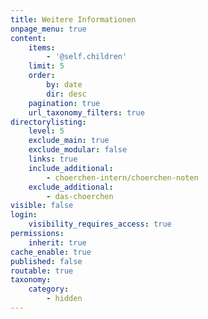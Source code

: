 ```yaml
---
title: Weitere Informationen
onpage_menu: true
content:
    items:
        - '@self.children'
    limit: 5
    order:
        by: date
        dir: desc
    pagination: true
    url_taxonomy_filters: true
directorylisting:
    level: 5
    exclude_main: true
    exclude_modular: false
    links: true
    include_additional:
        - choerchen-intern/choerchen-noten
    exclude_additional:
        - das-choerchen
visible: false
login:
    visibility_requires_access: true
permissions:
    inherit: true
cache_enable: true
published: false
routable: true
taxonomy:
    category:
        - hidden
---
```


